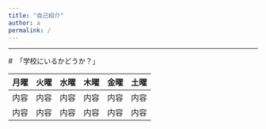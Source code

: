 ```yaml
---
title: "自己紹介"
author: a
permalink: /
---
```







---

#　「学校にいるかどうか？」

| 月曜  | 火曜  | 水曜  | 木曜  | 金曜  | 土曜  |
|-----|-----|-----|-----|-----|-----|
| 内容  | 内容  | 内容  | 内容  | 内容  | 内容  |
| 内容  | 内容  | 内容  | 内容  | 内容  | 内容  |

